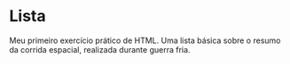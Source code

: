 # Lista
Meu primeiro exercício prático de HTML. Uma lista básica sobre o resumo da corrida espacial, realizada durante guerra fria.
